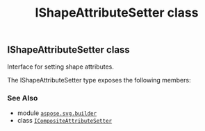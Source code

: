 ﻿---
title: IShapeAttributeSetter class
second_title: Aspose.SVG for Python via .NET API References
description: 
type: docs
weight: 370
url: /python-net/aspose.svg.builder/ishapeattributesetter/
is_root: false
---

## IShapeAttributeSetter class

Interface for setting shape attributes.



The IShapeAttributeSetter type exposes the following members:


### See Also
* module [`aspose.svg.builder`](..)
* class [`ICompositeAttributeSetter`](/svg/python-net/aspose.svg.builder/icompositeattributesetter)
